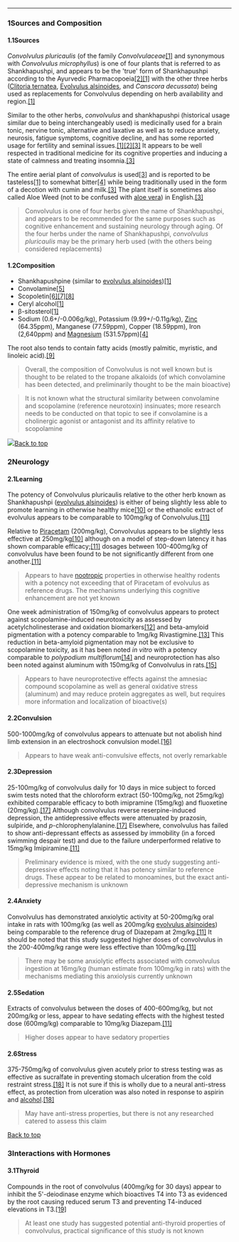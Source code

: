 





---


### 1Sources and Composition

#### 1.1Sources


*Convolvulus pluricaulis* (of the family *Convolvulaceae*[[1]](#ref1) and synonymous with *Convolvulus microphyllus*) is one of four plants that is referred to as Shankhapushpi, and appears to be the 'true' form of Shankhapushpi according to the Ayurvedic Pharmacopoeia[[2]](#ref2)[[1]](#ref1) with the other three herbs ([Clitoria ternatea](/supplements/clitoria-ternatea/), [Evolvulus alsinoides](/supplements/evolvulus-alsinoides/), and *Canscora decussata*) being used as replacements for Convolvulus depending on herb availability and region.[[1]](#ref1) 


Similar to the other herbs, *convolvulus* and shankhapushpi (historical usage similar due to being interchangeably used) is medicinally used for a brain tonic, nervine tonic, alternative and laxative as well as to reduce anxiety, neurosis, fatigue symptoms, cognitive decline, and has some reported usage for fertility and seminal issues.[[1]](#ref1)[[2]](#ref2)[[3]](#ref3) It appears to be well respected in traditional medicine for its cognitive properties and inducing a state of calmness and treating insomnia.[[3]](#ref3)


The entire aerial plant of *convolvulus* is used[[3]](#ref3) and is reported to be tasteless[[1]](#ref1) to somewhat bitter[[4]](#ref4) while being traditionally used in the form of a decotion with cumin and milk.[[3]](#ref3) The plant itself is sometimes also called Aloe Weed (not to be confused with [aloe vera](/supplements/aloe-vera/)) in English.[[3]](#ref3)



> Convolvulus is one of four herbs given the name of Shankhapushpi, and appears to be recommended for the same purposes such as cognitive enhancement and sustaining neurology through aging. Of the four herbs under the name of Shankhapushpi, *convolvulus pluricaulis* may be the primary herb used (with the others being considered replacements)


#### 1.2Composition


* Shankhapushpine (similar to [evolvulus alsinoides](/supplements/evolvulus-alsinoides/))[[1]](#ref1)
* Convolamine[[5]](#ref5)
* Scopoletin[[6]](#ref6)[[7]](#ref7)[[8]](#ref8)
* Ceryl alcohol[[1]](#ref1)
* β-sitosterol[[1]](#ref1)
* Sodium (0.6+/-0.006g/kg), Potassium (9.99+/-0.11g/kg), [Zinc](/supplements/zinc/) (64.35ppm), Manganese (77.59ppm), Copper (18.59ppm), Iron (2,640ppm) and [Magnesium](/supplements/magnesium/) (531.57ppm)[[4]](#ref4)

The root also tends to contain fatty acids (mostly palmitic, myristic, and linoleic acid).[[9]](#ref9)



> Overall, the composition of Convolvulus is not well known but is thought to be related to the tropane alkaloids (of which convolamine has been detected, and preliminarily thought to be the main bioactive)



> It is not known what the structural similarity between convolamine and scopolamine (reference neurotoxin) insinuates; more research needs to be conducted on that topic to see if convolamine is a cholinergic agonist or antagonist and its affinity relative to scopolamine


![](https://2e9be637a5b4415c18c5-5ddb36df15af65ab8482e83373c53fe5.ssl.cf1.rackcdn.com/images/235.png)[Back to top](#c-sources-and-composition)
### 2Neurology

#### 2.1Learning


The potency of Convolvulus pluricaulis relative to the other herb known as Shankhapushpi ([evolvulus alsinoides](/supplements/evolvulus-alsinoides/)) is either of being slightly less able to promote learning in otherwise healthy mice[[10]](#ref10) or the ethanolic extract of evolvulus appears to be comparable to 100mg/kg of Convolvulus.[[11]](#ref11)


Relative to [Piracetam](/supplements/piracetam/) (200mg/kg), Convolvulus appears to be slightly less effective at 250mg/kg[[10]](#ref10) although on a model of step-down latency it has shown comparable efficacy;[[11]](#ref11) dosages between 100-400mg/kg of convolvulus have been found to be not significantly different from one another.[[11]](#ref11)



> Appears to have [nootropic](/supplements/nootropic/) properties in otherwise healthy rodents with a potency not exceeding that of Piracetam of evolvulus as reference drugs. The mechanisms underlying this cognitive enhancement are not yet known


One week administration of 150mg/kg of convolvulus appears to protect against scopolamine-induced neurotoxicity as assessed by acetylcholinesterase and oxidation biomarkers[[12]](#ref12) and beta-amyloid pigmentation with a potency comparable to 1mg/kg Rivastigmine.[[13]](#ref13) This reduction in beta-amyloid pigmentation may not be exclusive to scopolamine toxicity, as it has been noted *in vitro* with a potency comparable to *polypodium multiflorum*[[14]](#ref14) and neuroprotection has also been noted against aluminum with 150mg/kg of Convolvulus in rats.[[15]](#ref15)



> Appears to have neuroprotective effects against the amnesiac compound scopolamine as well as general oxidative stress (aluminum) and may reduce protein aggregates as well, but requires more information and localization of bioactive(s)


#### 2.2Convulsion


500-1000mg/kg of convolvulus appears to attenuate but not abolish hind limb extension in an electroshock convulsion model.[[16]](#ref16)



> Appears to have weak anti-convulsive effects, not overly remarkable


#### 2.3Depression


25-100mg/kg of convolvulus daily for 10 days in mice subject to forced swim tests noted that the chloroform extract (50-100mg/kg, not 25mg/kg) exhibited comparable efficacy to both imipramine (15mg/kg) and fluoxetine (20mg/kg).[[17]](#ref17) Although convolvulus reverse reserpine-induced depression, the antidepressive effects were attenuated by prazosin, sulpiride, and *p*-chlorophenylalanine.[[17]](#ref17) Elsewhere, convolvulus has failed to show anti-depressant effects as assessed by immobility (in a forced swimming despair test) and due to the failure underperformed relative to 15mg/kg Imipiramine.[[11]](#ref11)



> Preliminary evidence is mixed, with the one study suggesting anti-depressive effects noting that it has potency similar to reference drugs. These appear to be related to monoamines, but the exact anti-depressive mechanism is unknown


#### 2.4Anxiety


Convolvulus has demonstrated anxiolytic activity at 50-200mg/kg oral intake in rats with 100mg/kg (as well as 200mg/kg [evolvulus alsinoides](/supplements/evolvulus-alsinoides/)) being comparable to the reference drug of Diazepam at 2mg/kg.[[11]](#ref11) It should be noted that this study suggested higher doses of convolvulus in the 200-400mg/kg range were less effective than 100mg/kg.[[11]](#ref11)



> There may be some anxiolytic effects associated with convolvulus ingestion at 16mg/kg (human estimate from 100mg/kg in rats) with the mechanisms mediating this anxiolysis currently unknown


#### 2.5Sedation


Extracts of convolvulus between the doses of 400-600mg/kg, but not 200mg/kg or less, appear to have sedating effects with the highest tested dose (600mg/kg) comparable to 10mg/kg Diazepam.[[11]](#ref11)



> Higher doses appear to have sedatory properties


#### 2.6Stress


375-750mg/kg of convolvulus given acutely prior to stress testing was as effective as sucralfate in preventing stomach ulceration from the cold restraint stress.[[18]](#ref18) It is not sure if this is wholly due to a neural anti-stress effect, as protection from ulceration was also noted in response to aspirin and [alcohol](/supplements/alcohol/).[[18]](#ref18)



> May have anti-stress properties, but there is not any researched catered to assess this claim


[Back to top](#c-neurology)
### 3Interactions with Hormones

#### 3.1Thyroid


Compounds in the root of convolvulus (400mg/kg for 30 days) appear to inhibit the 5'-deiodinase enzyme which bioactives T4 into T3 as evidenced by the root causing reduced serum T3 and preventing T4-induced elevations in T3.[[19]](#ref19)



> At least one study has suggested potential anti-thyroid properties of convolvulus, practical significance of this study is not known

 


